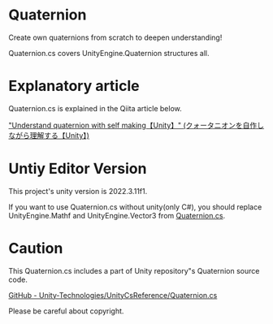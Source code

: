 # Quaternion
Create own quaternions from scratch to deepen understanding!

Quaternion.cs covers UnityEngine.Quaternion structures all.

# Explanatory article
Quaternion.cs is explained in the Qiita article below.

["Understand quaternion with self making【Unity】" (クォータニオンを自作しながら理解する【Unity】)](https://qiita.com/amanatsutouko/items/51f39363d195079e1cc8)

# Untiy Editor Version
This project's unity version is 2022.3.11f1.

If you want to use Quaternion.cs without unity(only C#), you should replace UnityEngine.Mathf and UnityEngine.Vector3 from [Quaternion.cs](https://github.com/AmanatsuTouko/Quaternion/blob/main/Assets/Quaternion.cs).

# Caution
This Quaternion.cs includes a part of Unity repository"s Quaternion source code.

[GitHub - Unity-Technologies/UnityCsReference/Quaternion.cs](https://github.com/Unity-Technologies/UnityCsReference/blob/master/Runtime/Export/Math/Quaternion.cs)

Please be careful about copyright.
